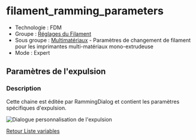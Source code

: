 # filament_ramming_parameters

* Technologie : FDM
* Groupe : [Réglages du Filament](../filament_settings/filament_settings.md)
* Sous groupe : [Multimatériaux](../filament_settings/filament_settings.md#multimatériaux) - Paramètres de changement de filament pour les imprimantes multi-matériaux mono-extrudeuse
* Mode : Expert

## Paramètres de l'expulsion

### Description

Cette chaine est éditée par RammingDialog et contient les paramètres spécifiques d'expulsion.

![Dialogue personnalisation de l'expulsion](./images/001.jpg)

[Retour Liste variables](variable_list.md)
